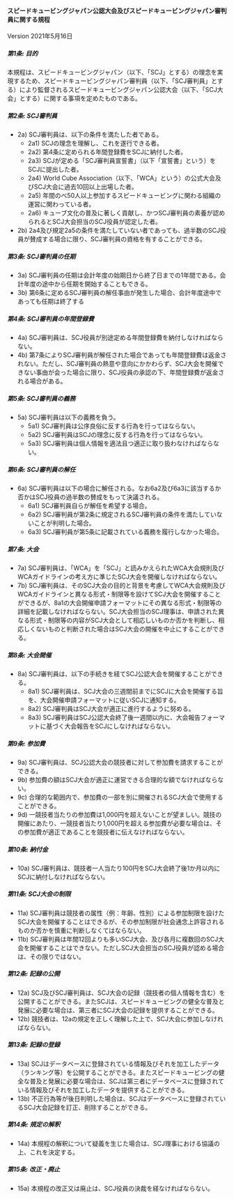 #### <scj-title>スピードキュービングジャパン公認大会及びスピードキュービングジャパン審判員に関する規程

<version> Version 2021年5月16日

##### <article-1> 第1条: 目的

本規程は、スピードキュービングジャパン（以下、「SCJ」とする）の理念を実現するため、スピードキュービングジャパン審判員（以下、「SCJ審判員」とする）により監督されるスピードキュービングジャパン公認大会（以下、「SCJ大会」とする）に関する事項を定めたものである。

##### <article-2> 第2条: SCJ審判員

- 2a) SCJ審判員は、以下の条件を満たした者である。
    - 2a1) SCJの理念を理解し、これを遂行できる者。
    - 2a2) 第4条に定められる年間登録費をSCJに納付した者。
    - 2a3) SCJが定める「SCJ審判員宣誓書」（以下「宣誓書」という）をSCJに提出した者。
    - 2a4) World Cube Association（以下、「WCA」という）の公式大会及びSCJ大会に過去10回以上出場した者。
    - 2a5) 年間のべ50人以上参加するスピードキュービングに関わる組織の運営に関わっている者。
    - 2a6) キューブ文化の普及に著しく貢献し、かつSCJ審判員の素養が認められるとSCJ大会担当のSCJ役員が認定した者。
- 2b) 2a4及び規定2a5の条件を満たしていない者であっても、過半数のSCJ役員が賛成する場合に限り、SCJ審判員の資格を有することができる。

##### <article-3> 第3条: SCJ審判員の任期

- 3a) SCJ審判員の任期は会計年度の始期日から終了日までの1年間である。会計年度の途中から任期を開始することもできる。
- 3b) 第6条に定めるSCJ審判員の解任事由が発生した場合、会計年度途中であっても任期は終了する

##### <article-4> 第4条: SCJ審判員の年間登録費

- 4a) SCJ審判員は、SCJ役員が別途定める年間登録費を納付しなければならない。
- 4b) 第7条によりSCJ審判員が解任された場合であっても年間登録費は返金されない。ただし、SCJ審判員の熱意や意向にかかわらず、SCJ大会を開催できない事由が会った場合に限り、SCJ役員の承認の下、年間登録費が返金される場合がある。

##### <article-5> 第5条: SCJ審判員の義務

- 5a) SCJ審判員は以下の義務を負う。
    - 5a1) SCJ審判員は公序良俗に反する行為を行ってはならない。
    - 5a2) SCJ審判員はSCJの理念に反する行為を行ってはならない。
    - 5a3) SCJ審判員は個人情報を適法且つ適正に取り扱わなければならない。

##### <article-6> 第6条: SCJ審判員の解任

- 6a) SCJ審判員は以下の場合に解任される。なお6a2及び6a3に該当するか否かはSCJ役員の過半数の賛成をもって決議される。
    - 6a1) SCJ審判員自らが解任を希望する場合。
    - 6a2) SCJ審判員が第2条に規定されるSCJ審判員の条件を満たしていないことが判明した場合。
    - 6a3) SCJ審判員が第5条に記載されている義務を履行しなかった場合。

##### <article-7> 第7条: 大会

- 7a) SCJ審判員は、「WCA」を「SCJ」と読みかえられたWCA大会規則及びWCAガイドラインの考え方に準じたSCJ大会を開催しなければならない。
- 7b) SCJ審判員は、そのSCJ大会の目的と背景を考慮してWCA大会規則及びWCAガイドラインと異なる形式・制限等を設けてSCJ大会を開催することができるが、8a1の大会開催申請フォーマットにその異なる形式・制限等の詳細を記載しなければならない。SCJ大会担当のSCJ理事は、申請された異なる形式・制限等の内容がSCJ大会として相応しいものか否かを判断し、相応しくないものと判断された場合はSCJ大会の開催を中止にすることができる。

##### <article-8> 第8条: 大会開催

- 8a) SCJ審判員は、以下の手続きを経てSCJ公認大会を開催することができる。
    - 8a1) SCJ審判員は、SCJ大会の三週間前までにSCJに大会を開催する旨を、大会開催申請フォーマットに従いSCJに通知する。
    - 8a2) SCJ審判員はSCJ大会が適正に進行するように努める。
    - 8a3) SCJ審判員はSCJ公認大会終了後一週間以内に、大会報告フォーマットに基づく大会報告をSCJにしなければならない。

##### <article-9> 第9条: 参加費

- 9a) SCJ審判員は、SCJ公認大会の競技者に対して参加費を請求することができる。
- 9b) 参加費の額はSCJ大会が適正に運営できる合理的な額でなければならない。
- 9c) 合理的な範囲内で、参加費の一部を別に開催されるSCJ大会で使用することができる。
- 9d) 一競技者当たりの参加費は1,000円を超えないことが望ましい。競技の開催にあたり、一競技者当たり1,000円を超える参加費が必要な場合は、その参加費が適正であることを競技者に伝えなければならない。

##### <article-10> 第10条: 納付金

- 10a) SCJ審判員は、競技者一人当たり100円をSCJ大会終了後1か月以内にSCJに納付しなければならない。

##### <article-11> 第11条: SCJ大会の制限

- 11a) SCJ審判員は競技者の属性（例：年齢、性別）による参加制限を設けたSCJ大会を開催することはできるが、その参加制限が社会通念上許容されるものか否かを慎重に判断しなくてはならない。
- 11b) SCJ審判員は年間12回よりも多いSCJ大会、及び各月に複数回のSCJ大会を開催することはできない。ただしSCJ大会担当のSCJ役員が認める場合は、その限りではない。

##### <article-12> 第12条: 記録の公開

- 12a) SCJ及びSCJ審判員は、SCJ大会の記録（競技者の個人情報を含む）を公開することができる。またSCJは、スピードキュービングの健全な普及と発展に必要な場合は、第三者にSCJ大会の記録を提供することができる。
- 12b) 競技者は、12aの規定を正しく理解した上で、SCJ大会に参加しなければならない。

##### <article-13> 第13条: 記録の登録

- 13a) SCJはデータベースに登録されている情報及びそれを加工したデータ（ランキング等）を公開することができる。またスピードキュービングの健全な普及と発展に必要な場合は、SCJは第三者にデータベースに登録されている情報及びそれを加工したデータを提供することができる。
- 13b) 不正行為等が後日判明した場合は、SCJはデータベースに登録されているSCJ大会記録を訂正、削除することができる。

##### <article-14> 第14条: 規定の解釈

- 14a) 本規程の解釈について疑義を生じた場合は、SCJ理事における協議の上、これを決定する。

##### <article-15> 第15条: 改正・廃止

- 15a) 本規程の改正又は廃止は、SCJ役員の決裁を経なければならない。

